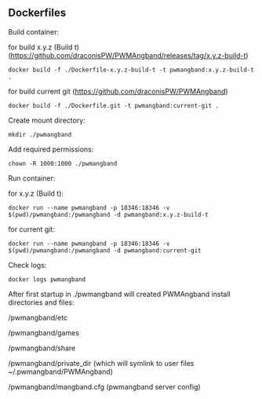 Dockerfiles
-
Build container:

for build x.y.z (Build t) (https://github.com/draconisPW/PWMAngband/releases/tag/x.y.z-build-t)

`docker build -f ./Dockerfile-x.y.z-build-t -t pwmangband:x.y.z-build-t .`

for build current git (https://github.com/draconisPW/PWMAngband)

`docker build -f ./Dockerfile.git -t pwmangband:current-git .`

Create mount directory:

`mkdir ./pwmangband`

Add required permissions:

`chown -R 1000:1000 ./pwmangband`

Run container:

for x.y.z (Build t):

`docker run --name pwmangband -p 18346:18346 -v $(pwd)/pwmangband:/pwmangband -d pwmangband:x.y.z-build-t`

for current git:

`docker run --name pwmangband -p 18346:18346 -v $(pwd)/pwmangband:/pwmangband -d pwmangband:current-git`

Check logs:

 `docker logs pwmangband`

After first startup in ./pwmangband will created PWMAngband install directories and files:

/pwmangband/etc

/pwmangband/games

/pwmangband/share

/pwmangband/private_dir (which will symlink to user files ~/.pwmangband/PWMAngband)

/pwmangband/mangband.cfg (pwmangband server config)
